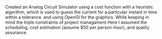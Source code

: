 Created an Analog Circuit Simulator using a cost function with a heuristic algorithm, which is used to guess the current for a particular instant in time within a tolerance. and using OpenGl for the graphics.
While keeping in mind the triple constraints of project managament.Here I assumed the scheduling, cost estimation (assume $50 per person-hour), and quality assurance.
